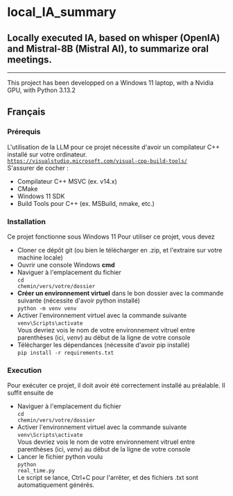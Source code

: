 # local_IA_summary
Locally executed IA, based on whisper (OpenIA) and Mistral-8B (Mistral AI), to summarize oral meetings.  
---
___
This project has been developped on a Windows 11 laptop, with a Nvidia GPU, with Python 3.13.2

## Français
### Prérequis 
L'utilisation de la LLM pour ce projet nécessite d'avoir un compilateur C++ installé sur votre ordinateur. 
<br><code>https://visualstudio.microsoft.com/visual-cpp-build-tools/</code><br>
S'assurer de cocher :
- Compilateur C++ MSVC (ex. v14.x)
- CMake	
- Windows 11 SDK 
- Build Tools pour C++ (ex. MSBuild, nmake, etc.)

### Installation 
Ce projet fonctionne sous Windows 11
Pour utiliser ce projet, vous devez 
- Cloner ce dépôt git (ou bien le télécharger en .zip, et l'extraire sur votre machine locale)
- Ouvrir une console Windows **cmd**
- Naviguer à l'emplacement du fichier
<br><code>cd chemin/vers/votre/dossier</code><br>
- **Créer un environnement virtuel** dans le bon dossier avec la commande suivante (nécessite d'avoir python installé) 
<br><code>python -m venv venv</code><br> 
- Activer l'environnement virtuel avec la commande suivante
<br><code>venv\Scripts\activate</code><br>
Vous devriez vois le nom de votre environnement vitruel entre parenthèses (ici, *venv*) au début de la ligne de votre console
- Télécharger les dépendances (nécessite d'avoir pip installé)
<br><code>pip install -r requirements.txt</code><br>


### Execution
Pour exécuter ce projet, il doit avoir été correctement installé au préalable. Il suffit ensuite de 
- Naviguer à l'emplacement du fichier
<br><code>cd chemin/vers/votre/dossier</code><br>
- Activer l'environnement virtuel avec la commande suivante
<br><code>venv\Scripts\activate</code><br>
Vous devriez vois le nom de votre environnement vitruel entre parenthèses (ici, *venv*) au début de la ligne de votre console
- Lancer le fichier python voulu
<br><code>python real_time.py</code><br>
Le script se lance, Ctrl+C pour l'arrêter, et des fichiers .txt sont automatiquement générés. 